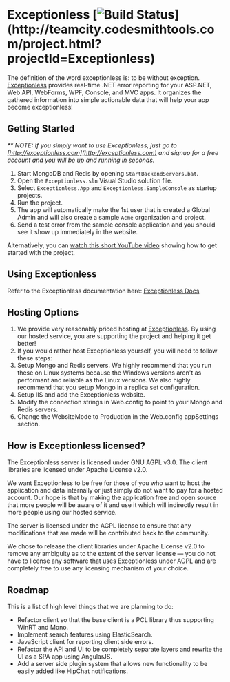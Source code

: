 # Exceptionless [![Build Status](http://teamcity.codesmithtools.com/app/rest/builds/buildType:\(id:bt27\)/statusIcon)](http://teamcity.codesmithtools.com/project.html?projectId=Exceptionless)

The definition of the word exceptionless is: to be without exception. [Exceptionless](http://exceptionless.com) provides real-time .NET error reporting for your ASP.NET, Web API, WebForms, WPF, Console, and MVC apps. It organizes the gathered information into simple actionable data that will help your app become exceptionless!

## Getting Started

_** NOTE: If you simply want to use Exceptionless, just go to [http://exceptionless.com](http://exceptionless.com) and signup for a free account and you will be up and running in seconds._

1. Start MongoDB and Redis by opening `StartBackendServers.bat`.
2. Open the `Exceptionless.sln` Visual Studio solution file.
3. Select `Exceptionless.App` and `Exceptionless.SampleConsole` as startup projects.
4. Run the project.
5. The app will automatically make the 1st user that is created a Global Admin and will also create a sample `Acme` organization and project.
6. Send a test error from the sample console application and you should see it show up immediately in the website.

Alternatively, you can [watch this short YouTube video](http://youtu.be/wROzlVuBoDs) showing how to get started with the project.

## Using Exceptionless

Refer to the Exceptionless documentation here: [Exceptionless Docs](http://docs.exceptionless.com)

## Hosting Options

1. We provide very reasonably priced hosting at [Exceptionless](http://exceptionless.com). By using our hosted service, you are supporting the project and helping it get better!
2. If you would rather host Exceptionless yourself, you will need to follow these steps:
  1. Setup Mongo and Redis servers. We highly recommend that you run these on Linux systems because the Windows versions aren't as performant and reliable as the Linux versions. We also highly recommend that you setup Mongo in a replica set configuration.
  2. Setup IIS and add the Exceptionless website.
  3. Modify the connection strings in Web.config to point to your Mongo and Redis servers.
  4. Change the WebsiteMode to Production in the Web.config appSettings section.


##  How is Exceptionless licensed?

The Exceptionless server is licensed under GNU AGPL v3.0. The client libraries are licensed under Apache License v2.0.

We want Exceptionless to be free for those of you who want to host the application and data internally or just simply do not want to pay for a hosted account. Our hope is that by making the application free and open source that more people will be aware of it and use it which will indirectly result in more people using our hosted service.

The server is licensed under the AGPL license to ensure that any modifications that are made will be contributed back to the community.

We chose to release the client libraries under Apache License v2.0 to remove any ambiguity as to the extent of the server license — you do not have to license any software that uses Exceptionless under AGPL and are completely free to use any licensing mechanism of your choice.

## Roadmap

This is a list of high level things that we are planning to do:
- Refactor client so that the base client is a PCL library thus supporting WinRT and Mono.
- Implement search features using ElasticSearch.
- JavaScript client for reporting client side errors.
- Refactor the API and UI to be completely separate layers and rewrite the UI as a SPA app using AngularJS.
- Add a server side plugin system  that allows new functionality to be easily added like HipChat notifications.
